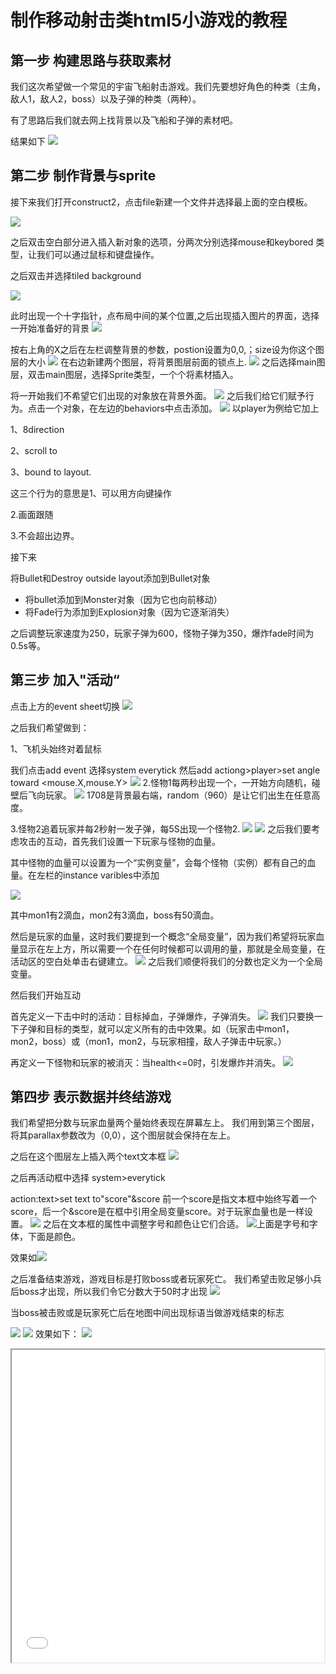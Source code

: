 # 制作移动射击类html5小游戏的教程

## 第一步 构建思路与获取素材
我们这次希望做一个常见的宇宙飞船射击游戏。我们先要想好角色的种类（主角，敌人1，敌人2，boss）以及子弹的种类（两种）。

有了思路后我们就去网上找背景以及飞船和子弹的素材吧。

结果如下
![](images/1.png)

## 第二步 制作背景与sprite
接下来我们打开construct2，点击file新建一个文件并选择最上面的空白模板。



![](images/2.png)

之后双击空白部分进入插入新对象的选项，分两次分别选择mouse和keybored 类型，让我们可以通过鼠标和键盘操作。

之后双击并选择tiled background

![](images/3.png)

此时出现一个十字指针，点布局中间的某个位置,之后出现插入图片的界面，选择一开始准备好的背景
![](images/4.png)

按右上角的X之后在左栏调整背景的参数，postion设置为0,0,；size设为你这个图层的大小
![](images/5.png)
在右边新建两个图层，将背景图层前面的锁点上.
![](images/6.png)
之后选择main图层，双击main图层，选择Sprite类型，一个个将素材插入。

将一开始我们不希望它们出现的对象放在背景外面。
![](images/7.png)
之后我们给它们赋予行为。点击一个对象，在左边的behaviors中点击添加。
![](images/8.png)
以player为例给它加上

1、8direction

2、scroll to

3、bound to layout.

这三个行为的意思是1、可以用方向键操作

2.画面跟随

3.不会超出边界。

接下来

 将Bullet和Destroy outside layout添加到Bullet对象
- 将bullet添加到Monster对象（因为它也向前移动）
- 将Fade行为添加到Explosion对象（因为它逐渐消失）

之后调整玩家速度为250，玩家子弹为600，怪物子弹为350，爆炸fade时间为0.5s等。

## 第三步 加入"活动“
点击上方的event sheet切换
 ![](images/10.png)

之后我们希望做到：

1、飞机头始终对着鼠标

我们点击add event
选择system everytick
然后add actiong>player>set angle toward <mouse.X,mouse.Y>
![](images/11.png)
2.怪物1每两秒出现一个，一开始方向随机，碰壁后飞向玩家。
![](images/12.png)
1708是背景最右端，random（960）是让它们出生在任意高度。

3.怪物2追着玩家并每2秒射一发子弹，每5S出现一个怪物2.
![](images/13.png)
![](images/14.png)
之后我们要考虑攻击的互动，首先我们设置一下玩家与怪物的血量。

其中怪物的血量可以设置为一个“实例变量”，会每个怪物（实例）都有自己的血量。在左栏的instance varibles中添加

![](images/15.png)

其中mon1有2滴血，mon2有3滴血，boss有50滴血。

然后是玩家的血量，这时我们要提到一个概念“全局变量”，因为我们希望将玩家血量显示在左上方，所以需要一个在任何时候都可以调用的量，那就是全局变量，在活动区的空白处单击右键建立。
![](images/16.png)
之后我们顺便将我们的分数也定义为一个全局变量。

然后我们开始互动

首先定义一下击中时的活动：目标掉血，子弹爆炸，子弹消失。
![](images/17.png)
我们只要换一下子弹和目标的类型，就可以定义所有的击中效果。如（玩家击中mon1，mon2，boss）或（mon1，mon2，与玩家相撞，敌人子弹击中玩家。）

再定义一下怪物和玩家的被消灭：当health<=0时，引发爆炸并消失。
![](images/18.png)

## 第四步 表示数据并终结游戏
我们希望把分数与玩家血量两个量始终表现在屏幕左上。
我们用到第三个图层，将其parallax参数改为（0,0），这个图层就会保持在左上。

之后在这个图层左上插入两个text文本框
![](images/19.png)

之后再活动框中选择 system>everytick

 action:text>set text to"score"&score 前一个score是指文本框中始终写着一个score，后一个&score是在框中引用全局变量score。对于玩家血量也是一样设置。
 ![](images/21.png)
 之后在文本框的属性中调整字号和颜色让它们合适。
 ![](images/22.png)上面是字号和字体，下面是颜色。

 效果如![](images/20.png)

 之后准备结束游戏，游戏目标是打败boss或者玩家死亡。
 我们希望击败足够小兵后boss才出现，所以我们令它分数大于50时才出现
 ![](images/23.png)

 当boss被击败或是玩家死亡后在地图中间出现标语当做游戏结束的标志

 ![](images/24.png)
 ![](images/25.png)
效果如下：
 ![](images/26.png)

 <iframe height=500 width=500 src="images/123.gif"